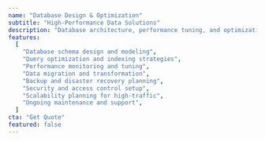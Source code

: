 ```yaml
---
name: "Database Design & Optimization"
subtitle: "High-Performance Data Solutions"
description: "Database architecture, performance tuning, and optimization strategies for scalable data management and fast query execution."
features:
  [
    "Database schema design and modeling",
    "Query optimization and indexing strategies",
    "Performance monitoring and tuning",
    "Data migration and transformation",
    "Backup and disaster recovery planning",
    "Security and access control setup",
    "Scalability planning for high-traffic",
    "Ongoing maintenance and support",
  ]
cta: "Get Quote"
featured: false
---
```


